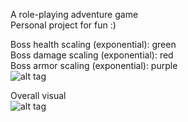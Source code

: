 A role-playing adventure game  
Personal project for fun :)


Boss health scaling (exponential): green  
Boss damage scaling (exponential): red  
Boss armor scaling (exponential): purple  
![alt tag](https://i.gyazo.com/cd64dd6d073f7f3a97da1fc3b3476440.png)

Overall visual  
![alt tag](https://i.gyazo.com/5699bf1b0645fb79c57512dcf097d084.png)
